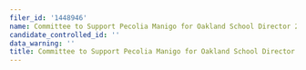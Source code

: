 ```yaml
---
filer_id: '1448946'
name: Committee to Support Pecolia Manigo for Oakland School Director 2022
candidate_controlled_id: ''
data_warning: ''
title: Committee to Support Pecolia Manigo for Oakland School Director 2022
---
```

